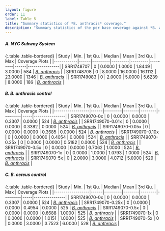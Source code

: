 ```yaml
---
layout: figure
order: 11
label: Table 6
title: "Summary statistics of *B. anthracis* coverage."
description: "Summary statistics of the per base coverage against *B. anthracis* for NYC samples and controls."
---
```


##### **A.** *NYC Subway System*

{:.table .table-bordered}
| Study      | Min. | 1st Qu. | Median  | Mean    | 3rd Qu. | Max  | Coverage Plots |
|------------|------|---------|---------|---------|---------|------|----------------|
| SRR1748707 | 0    | 0.0000  | 1.0000  | 1.8449  | 3.0000  | 584  | *[B. anthracis](/data/results/02-mapping/bacilli-nyc/SRR1748707/anthracis/coverage/SRR1748707-coverage.pdf)* |
| SRR1748708 | 0    | 8.0000  | 16.0000 | 16.1112 | 23.0000 | 1346 | *[B. anthracis](/data/results/02-mapping/bacilli-nyc/SRR1748708/anthracis/coverage/SRR1748708-coverage.pdf)* |
| SRR1749083 | 0    | 2.0000  | 5.0000  | 5.6239  | 8.0000  | 186  | *[B. anthracis](/data/results/02-mapping/bacilli-nyc/SRR1749083/anthracis/coverage/SRR1749083-coverage.pdf)* |

##### **B.** *B. anthracis* control

{:.table .table-bordered}
| Study            | Min. | 1st Qu. | Median | Mean   | 3rd Qu. | Max | Coverage Plots |
|------------------|------|---------|--------|--------|---------|-----|----------------|
| SRR1749070-0x    | 0    | 0.0000  | 0.0000 | 0.3307 | 0.0000  | 524 | *[B. anthracis](/data/results/02-mapping/bacilli-controls/anthracis-control/SRR1749070-0x/anthracis/coverage/SRR1749070-0x-coverage.pdf)* |
| SRR1749070-0.01x | 0    | 0.0000  | 0.0000 | 0.3382 | 0.0000  | 524 | *[B. anthracis](/data/results/02-mapping/bacilli-controls/anthracis-control/SRR1749070-0.01x/anthracis/coverage/SRR1749070-0.01x-coverage.pdf)* |
| SRR1749070-0.05x | 0    | 0.0000  | 0.0000 | 0.3685 | 0.0000  | 524 | *[B. anthracis](/data/results/02-mapping/bacilli-controls/anthracis-control/SRR1749070-0.05x/anthracis/coverage/SRR1749070-0.05x-coverage.pdf)* |
| SRR1749070-0.10x | 0    | 0.0000  | 0.0000 | 0.4054 | 0.0000  | 524 | *[B. anthracis](/data/results/02-mapping/bacilli-controls/anthracis-control/SRR1749070-0.10x/anthracis/coverage/SRR1749070-0.10x-coverage.pdf)* |
| SRR1749070-0.25x | 0    | 0.0000  | 0.0000 | 0.5182 | 0.0000  | 524 | *[B. anthracis](/data/results/02-mapping/bacilli-controls/anthracis-control/SRR1749070-0.25x/anthracis/coverage/SRR1749070-0.25x-coverage.pdf)* |
| SRR1749070-0.5x  | 0    | 0.0000  | 0.0000 | 0.7062 | 1.0000  | 524 | *[B. anthracis](/data/results/02-mapping/bacilli-controls/anthracis-control/SRR1749070-0.5x/anthracis/coverage/SRR1749070-0.5x-coverage.pdf)* |
| SRR1749070-1x    | 0    | 0.0000  | 1.0000 | 1.0793 | 1.0000  | 524 | *[B. anthracis](/data/results/02-mapping/bacilli-controls/anthracis-control/SRR1749070-1x/anthracis/coverage/SRR1749070-1x-coverage.pdf)* |
| SRR1749070-5x    | 0    | 2.0000  | 3.0000 | 4.0712 | 5.0000  | 529 | *[B. anthracis](/data/results/02-mapping/bacilli-controls/anthracis-control/SRR1749070-5x/anthracis/coverage/SRR1749070-5x-coverage.pdf)* |

##### **C.** *B. cereus* control

{:.table .table-bordered}
| Study            | Min. | 1st Qu. | Median | Mean   | 3rd Qu. | Max | Coverage Plots |
|------------------|------|---------|--------|--------|---------|-----|----------------|
| SRR1749070-0x    | 0    | 0.0000  | 0.0000 | 0.3307 | 0.0000  | 524 | *[B. anthracis](/data/results/02-mapping/bacilli-controls/cereus-control/SRR1749070-0x/anthracis/coverage/SRR1749070-0x-coverage.pdf)* |
| SRR1749070-0.25x | 0    | 0.0000  | 0.0000 | 0.4954 | 0.0000  | 525 | *[B. anthracis](/data/results/02-mapping/bacilli-controls/cereus-control/SRR1749070-0.25x/anthracis/coverage/SRR1749070-0.25x-coverage.pdf)* |
| SRR1749070-0.5x  | 0    | 0.0000  | 0.0000 | 0.6688 | 1.0000  | 525 | *[B. anthracis](/data/results/02-mapping/bacilli-controls/cereus-control/SRR1749070-0.5x/anthracis/coverage/SRR1749070-0.5x-coverage.pdf)* |
| SRR1749070-1x    | 0    | 0.0000  | 0.0000 | 1.0151 | 1.0000  | 525 | *[B. anthracis](/data/results/02-mapping/bacilli-controls/cereus-control/SRR1749070-1x/anthracis/coverage/SRR1749070-1x-coverage.pdf)* |
| SRR1749070-5x    | 0    | 0.0000  | 3.0000 | 3.7523 | 6.0000  | 528 | *[B. anthracis](/data/results/02-mapping/bacilli-controls/cereus-control/SRR1749070-5x/anthracis/coverage/SRR1749070-5x-coverage.pdf)* |
